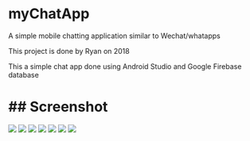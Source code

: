 # myChatApp
A simple mobile chatting application similar to Wechat/whatapps

This project is done by Ryan on 2018

This a simple  chat app done using Android Studio and Google Firebase database

# ## Screenshot

![](https://i.imgur.com/oh4t5pl.jpg)
![](https://i.imgur.com/EgzOYln.jpg)
![](https://i.imgur.com/8KuDiCi.jpg)
![](https://i.imgur.com/Bj6ece3.jpg)
![](https://i.imgur.com/UsLWbV7.jpg)
![](https://i.imgur.com/G3JDIeb.jpg)
![](https://i.imgur.com/KUFyt6O.jpg)
